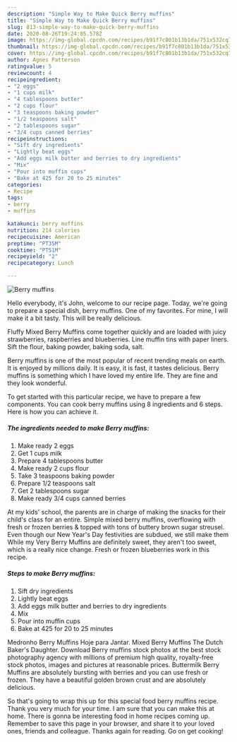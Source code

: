 ```yaml
---
description: "Simple Way to Make Quick Berry muffins"
title: "Simple Way to Make Quick Berry muffins"
slug: 813-simple-way-to-make-quick-berry-muffins
date: 2020-08-26T19:24:05.578Z
image: https://img-global.cpcdn.com/recipes/b91f7c801b13b1da/751x532cq70/berry-muffins-recipe-main-photo.jpg
thumbnail: https://img-global.cpcdn.com/recipes/b91f7c801b13b1da/751x532cq70/berry-muffins-recipe-main-photo.jpg
cover: https://img-global.cpcdn.com/recipes/b91f7c801b13b1da/751x532cq70/berry-muffins-recipe-main-photo.jpg
author: Agnes Patterson
ratingvalue: 5
reviewcount: 4
recipeingredient:
- "2 eggs"
- "1 cups milk"
- "4 tablespoons butter"
- "2 cups flour"
- "3 teaspoons baking powder"
- "1/2 teaspoons salt"
- "2 tablespoons sugar"
- "3/4 cups canned berries"
recipeinstructions:
- "Sift dry ingredients"
- "Lightly beat eggs"
- "Add eggs milk butter and berries to dry ingredients"
- "Mix"
- "Pour into muffin cups"
- "Bake at 425 for 20 to 25 minutes"
categories:
- Recipe
tags:
- berry
- muffins

katakunci: berry muffins 
nutrition: 214 calories
recipecuisine: American
preptime: "PT35M"
cooktime: "PT51M"
recipeyield: "2"
recipecategory: Lunch

---
```



![Berry muffins](https://img-global.cpcdn.com/recipes/b91f7c801b13b1da/751x532cq70/berry-muffins-recipe-main-photo.jpg)

Hello everybody, it's John, welcome to our recipe page. Today, we're going to prepare a special dish, berry muffins. One of my favorites. For mine, I will make it a bit tasty. This will be really delicious.

Fluffy Mixed Berry Muffins come together quickly and are loaded with juicy strawberries, raspberries and blueberries. Line muffin tins with paper liners. Sift the flour, baking powder, baking soda, salt.

Berry muffins is one of the most popular of recent trending meals on earth. It is enjoyed by millions daily. It is easy, it is fast, it tastes delicious. Berry muffins is something which I have loved my entire life. They are fine and they look wonderful.


To get started with this particular recipe, we have to prepare a few components. You can cook berry muffins using 8 ingredients and 6 steps. Here is how you can achieve it.

<!--inarticleads1-->

##### The ingredients needed to make Berry muffins:

1. Make ready 2 eggs
1. Get 1 cups milk
1. Prepare 4 tablespoons butter
1. Make ready 2 cups flour
1. Take 3 teaspoons baking powder
1. Prepare 1/2 teaspoons salt
1. Get 2 tablespoons sugar
1. Make ready 3/4 cups canned berries


At my kids&#39; school, the parents are in charge of making the snacks for their child&#39;s class for an entire. Simple mixed berry muffins, overflowing with fresh or frozen berries &amp; topped with tons of buttery brown sugar streusel. Even though our New Year&#39;s Day festivities are subdued, we still make them While my Very Berry Muffins are definitely sweet, they aren&#39;t too sweet, which is a really nice change. Fresh or frozen blueberries work in this recipe. 

<!--inarticleads2-->

##### Steps to make Berry muffins:

1. Sift dry ingredients
1. Lightly beat eggs
1. Add eggs milk butter and berries to dry ingredients
1. Mix
1. Pour into muffin cups
1. Bake at 425 for 20 to 25 minutes


Medronho Berry Muffins Hoje para Jantar. Mixed Berry Muffins The Dutch Baker&#39;s Daughter. Download Berry muffins stock photos at the best stock photography agency with millions of premium high quality, royalty-free stock photos, images and pictures at reasonable prices. Buttermilk Berry Muffins are absolutely bursting with berries and you can use fresh or frozen. They have a beautiful golden brown crust and are absolutely delicious. 

So that's going to wrap this up for this special food berry muffins recipe. Thank you very much for your time. I am sure that you can make this at home. There is gonna be interesting food in home recipes coming up. Remember to save this page in your browser, and share it to your loved ones, friends and colleague. Thanks again for reading. Go on get cooking!

